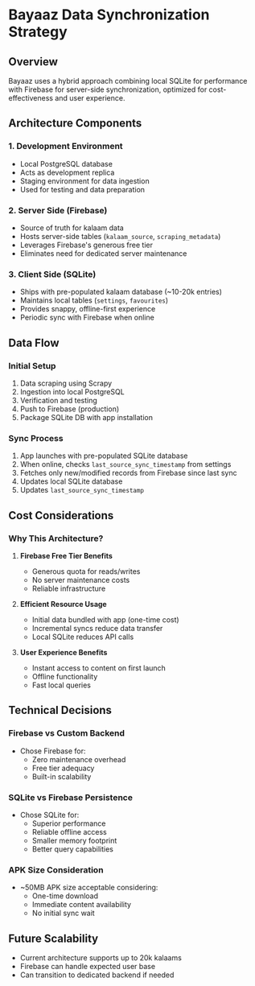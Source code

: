 # Bayaaz Data Synchronization Strategy

## Overview
Bayaaz uses a hybrid approach combining local SQLite for performance with Firebase for server-side synchronization, optimized for cost-effectiveness and user experience.

## Architecture Components

### 1. Development Environment
- Local PostgreSQL database
- Acts as development replica
- Staging environment for data ingestion
- Used for testing and data preparation

### 2. Server Side (Firebase)
- Source of truth for kalaam data
- Hosts server-side tables (`kalaam_source`, `scraping_metadata`)
- Leverages Firebase's generous free tier
- Eliminates need for dedicated server maintenance

### 3. Client Side (SQLite)
- Ships with pre-populated kalaam database (~10-20k entries)
- Maintains local tables (`settings`, `favourites`)
- Provides snappy, offline-first experience
- Periodic sync with Firebase when online

## Data Flow

### Initial Setup
1. Data scraping using Scrapy
2. Ingestion into local PostgreSQL
3. Verification and testing
4. Push to Firebase (production)
5. Package SQLite DB with app installation

### Sync Process
1. App launches with pre-populated SQLite database
2. When online, checks `last_source_sync_timestamp` from settings
3. Fetches only new/modified records from Firebase since last sync
4. Updates local SQLite database
5. Updates `last_source_sync_timestamp`

## Cost Considerations

### Why This Architecture?
1. **Firebase Free Tier Benefits**
   - Generous quota for reads/writes
   - No server maintenance costs
   - Reliable infrastructure

2. **Efficient Resource Usage**
   - Initial data bundled with app (one-time cost)
   - Incremental syncs reduce data transfer
   - Local SQLite reduces API calls

3. **User Experience Benefits**
   - Instant access to content on first launch
   - Offline functionality
   - Fast local queries

## Technical Decisions

### Firebase vs Custom Backend
- Chose Firebase for:
  - Zero maintenance overhead
  - Free tier adequacy
  - Built-in scalability

### SQLite vs Firebase Persistence
- Chose SQLite for:
  - Superior performance
  - Reliable offline access
  - Smaller memory footprint
  - Better query capabilities

### APK Size Consideration
- ~50MB APK size acceptable considering:
  - One-time download
  - Immediate content availability
  - No initial sync wait

## Future Scalability
- Current architecture supports up to 20k kalaams
- Firebase can handle expected user base
- Can transition to dedicated backend if needed